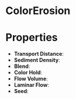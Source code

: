 # ColorErosion


# Properties

- **Transport Distance**: 
- **Sediment Density**: 
- **Blend**: 
- **Color Hold**: 
- **Flow Volume**: 
- **Laminar Flow**: 
- **Seed**: 



